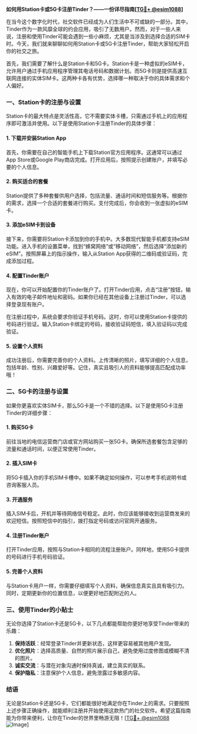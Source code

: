 **如何用Station卡或5G卡注册Tinder？——一份详尽指南[[TG💪+ @esim1088](https://t.me/s/esim1088)]**

在当今这个数字化时代，社交软件已经成为人们生活中不可或缺的一部分。其中，Tinder作为一款风靡全球的约会应用，吸引了无数用户。然而，对于一些人来说，注册和使用Tinder可能会遇到一些小麻烦，尤其是当涉及到选择合适的SIM卡时。今天，我们就来聊聊如何用Station卡或5G卡注册Tinder，帮助大家轻松开启你的社交之旅。

首先，我们需要了解什么是Station卡和5G卡。Station卡是一种虚拟的eSIM卡，允许用户通过手机应用程序管理其电话号码和数据计划。而5G卡则是提供高速互联网连接的实体SIM卡。这两种卡各有优势，选择哪一种取决于你的具体需求和个人偏好。

### **一、Station卡的注册与设置**

Station卡的最大特点是灵活性高，它不需要实体卡槽，只需通过手机上的应用程序即可激活并使用。以下是使用Station卡注册Tinder的具体步骤：

#### **1. 下载并安装Station App**
首先，你需要在自己的智能手机上下载Station官方应用程序。这通常可以通过App Store或Google Play商店完成。打开应用后，按照提示创建账户，并填写必要的个人信息。

#### **2. 购买适合的套餐**
Station提供了多种套餐供用户选择，包括流量、通话时间和短信服务等。根据你的需求，选择一个合适的套餐进行购买。支付完成后，你会收到一张虚拟的eSIM卡。

#### **3. 添加eSIM卡到设备**
接下来，你需要将Station卡添加到你的手机中。大多数现代智能手机都支持eSIM功能。进入手机的设置菜单，找到“蜂窝网络”或“移动网络”，然后选择“添加新的eSIM”。按照屏幕上的指示操作，输入从Station App获得的二维码或验证码，完成添加过程。

#### **4. 配置Tinder账户**
现在，你可以开始配置你的Tinder账户了。打开Tinder应用，点击“注册”按钮，输入有效的电子邮件地址和密码。如果你已经在其他设备上注册过Tinder，可以选择登录现有账户。

在注册过程中，系统会要求你验证手机号码。这时，你可以使用Station卡提供的号码进行验证。输入Station卡绑定的号码，接收验证码短信，填入验证码以完成验证。

#### **5. 设置个人资料**
成功注册后，你需要完善你的个人资料。上传清晰的照片，填写详细的个人信息，包括年龄、性别、兴趣爱好等。记住，真实且吸引人的资料能够提高匹配成功率哦！

### **二、5G卡的注册与设置**

如果你更喜欢实体SIM卡，那么5G卡是一个不错的选择。以下是使用5G卡注册Tinder的详细步骤：

#### **1. 购买5G卡**
前往当地的电信运营商门店或官方网站购买一张5G卡。确保所选套餐包含足够的流量和通话时间，以便正常使用Tinder。

#### **2. 插入SIM卡**
将5G卡插入你的手机SIM卡槽中。如果不确定如何操作，可以参考手机说明书或咨询客服人员。

#### **3. 开通服务**
插入SIM卡后，开机并等待网络信号稳定。此时，你应该能够接收到运营商发来的欢迎短信。按照短信中的指引，拨打指定号码或访问官网开通服务。

#### **4. 注册Tinder账户**
打开Tinder应用，按照与Station卡相同的流程注册账户。同样地，使用5G卡提供的号码进行手机号码验证。

#### **5. 完善个人资料**
与Station卡用户一样，你需要仔细填写个人资料，确保信息真实且具有吸引力。同时，定期更新你的位置信息，以便更好地匹配附近的人。

### **三、使用Tinder的小贴士**

无论你选择了Station卡还是5G卡，以下几点都能帮助你更好地享受Tinder带来的乐趣：

1. **保持活跃**：经常登录Tinder并更新状态，这样更容易被其他用户发现。
2. **优化照片**：选择高质量、自然的照片展示自己，避免使用过度修图或模糊不清的图片。
3. **诚实交流**：与潜在对象沟通时保持真诚，建立真实的联系。
4. **保护隐私**：注意保护个人信息，避免泄露过多敏感内容。

### **结语**

无论是Station卡还是5G卡，它们都能很好地满足你在Tinder上的需求。只要按照上述步骤正确操作，就能顺利注册并开始使用这款热门的社交软件。希望这篇指南能为你带来便利，让你在Tinder的世界里畅游无阻！[[TG💪+ @esim1088](https://t.me/s/esim1088) ![Image](https://i.postimg.cc/4NQfJmqS/Snipaste-2025-05-13-00-14-12.png)]